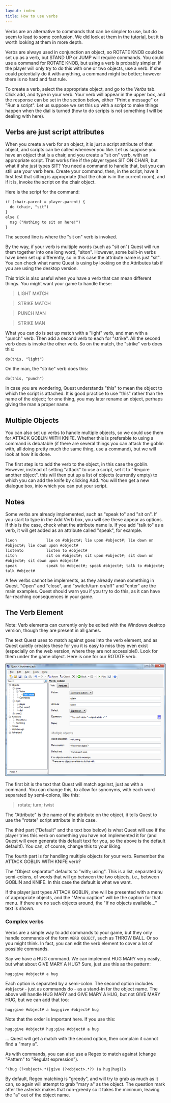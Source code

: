 ```yaml
---
layout: index
title: How to use verbs
---
```



Verbs are an alternative to commands that can be simpler to use, but do seem to lead to some confusion. We did look at them in the [tutorial](tutorial/using_scripts.html), but it is worth looking at them in more depth.

Verbs are always used in conjunction an object, so ROTATE KNOB could be set up as a verb, but STAND UP or JUMP will require commands. You could use a command for ROTATE KNOB, but using a verb is probably simpler. If the player will only try to do this with one or two objects, use a verb. If she could potentially do it with anything, a command might be better; however there is no hard and fast rule.

To create a verb, select the appropriate object, and go to the _Verbs_ tab. Click add, and type in your verb. Your verb will appear in the upper box, and the response can be set in the section below, either "Print a message" or "Run a script". Let us suppose we set this up with a script to make things happen when the dial is turned (how to do scripts is not something I will be dealing with here).



Verbs are just script attributes
--------------------------------

When you create a verb for an object, it is just a script attribute of that object, and scripts can be called whenever you like. Let us suppose you have an object that is a chair, and you create a "sit on" verb, with an appropriate script. That works fine if the player types SIT ON CHAIR, but what if she just types SIT? You need a command to handle that, but you can still use your verb here. Create your command, then, in the script, have it first test that sitting is appropriate (that the chair is in the current room), and if it is, invoke the script on the chair object.

Here is the script for the command:

    if (chair.parent = player.parent) {
      do (chair, "sit")
    }
    else {
      msg ("Nothing to sit on here!")
    }

The second line is where the "sit on" verb is invoked.

By the way, if your verb is multiple words (such as "sit on") Quest will run them together into one long word, "siton". However, some built-in verbs have been set up differently, so in this case the attribute name is just "sit". You can check what name Quest is using by looking on the Attributes tab if you are using the desktop version.

This trick is also useful when you have a verb that can mean different things. You might want your game to handle these:

> LIGHT MATCH

> STRIKE MATCH

> PUNCH MAN

> STRIKE MAN

What you can do is set up match with a "light" verb, and man with a "punch" verb. Then add a second verb to each for "strike". All the second verb does is invoke the other verb. So on the match, the "strike" verb does this:

    do(this, "light")

On the man, the "strike" verb does this:

    do(this, "punch")

In case you are wondering, Quest understands "this" to mean the object to which the script is attached. It is good practice to use "this" rather than the name of the object; for one thing, you may later rename an object, perhaps giving the man a proper name.


Multiple Objects
----------------

You can also set up verbs to handle multiple objects, so we could use them for ATTACK GOBLIN WITH KNIFE. Whether this is preferable to using a command is debatable (if there are several things you can attack the goblin with, all doing pretty much the same thing, use a command), but we will look at how it is done.

The first step is to add the verb to the object, in this case the goblin. However, instead of setting "attack" to use a script, set it to "Require another object". this will then put up a list of objects (currently empty) to which you can add the knife by clicking Add. You will then get a new dialogue box, into which you can put your script.


Notes
-----

Some verbs are already implemented, such as "speak to" and "sit on". If you start to type in the Add Verb box, you will see these appear as options. If this is the case, check what the attribute name is. If you add "talk to" as a verb, it will get added as an attribute called "speak", for example.

```
lieon             lie on #object#; lie upon #object#; lie down on #object#; lie down upon #object#
listento          listen to #object#
siton             sit on #object#; sit upon #object#; sit down on #object#; sit down upon #object#
speak             speak to #object#; speak #object#; talk to #object#; talk #object#
```

A few verbs cannot be implements, as they already mean something in Quest. "Open" and "close", and "switch/turn on/off" and "enter" are the main examples. Quest should warn you if you try to do this, as it can have far-reaching consequences in your game.


The Verb Element
---------------

<div class="alert alert-info">
Note: Verb elements can currently only be edited with the Windows desktop version, though they are present in all games.
</div>

The text Quest uses to match against goes into the verb element, and as Quest quietly creates these for you it is easy to miss they even exist (especially on the web version, where they are not accessible!). Look for them under the game object. Here is one for our ROTATE verb.

![](verb_element.png "verb_element.png")

The first bit is the text that Quest will match against, just as with a command. You can change this, to allow for synonyms, with each word separated by semi-colons, like this:

> rotate; turn; twist

The "Attribute" is the name of the attribute on the object, it tells Quest to use the "rotate" script attribute in this case.

The third part ("Default" and the text box below) is what Quest will use if the player tries this verb on something you have not implemented it for (and Quest will even generate this default text for you, so the above is the default default!). You can, of course, change this to your liking.

The fourth part is for handling multiple objects for your verb. Remember the ATTACK GOBLIN WITH KNIFE verb?

The "Object separator" defaults to "with; using". This is a list, separated by semi-colons, of words that will go between the two objects, i.e., between GOBLIN and KNIFE. In this case the default is what we want.

If the player just types ATTACK GOBLIN, she will be presented with a menu of appropriate objects, and the "Menu caption" will be the caption for that menu. If there are no such objects around, the "If no objects available..." text is shown.


### Complex verbs

Verbs are a simple way to add commands to your game, but they only handle commands of the form `VERB OBJECT`, such as THROW BALL. Or so you might think. In fact, you can edit the verb element to cover a lot of possible commands.

Say we have a HUG command. We can implement HUG MARY very easily, but what about GIVE MARY A HUG? Sure, just use this as the pattern:

```
hug;give #object# a hug
```

Each option is separated by a semi-colon. The second option includes `#object#` - just as commands do - as a stand-in for the object name. The above will handle HUG MARY and GIVE MARY A HUG, but not GIVE MARY HUG, but we can add that too:

```
hug;give #object# a hug;give #object# hug
```

Note that the order is important here. If you use this:

```
hug;give #object# hug;give #object# a hug
```

... Quest will get a match with the second option, then complain it cannot find a "mary a".


As with commands, you can also use a Regex to match against (change "Pattern" to "Regulat expression"). 

```
^(hug (?<object>.*)|give (?<object>.*?) (a hug|hug))$
```

By default, Regex matching is "greedy", and will try to grab as much as it can, so again will attempt to grab "mary a" as the object. The question mark after the asterisk makes that non-greedy so it takes the minimum, leaving the "a" out of the object name.

